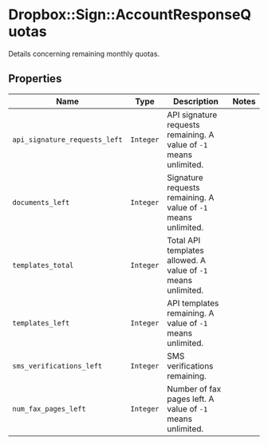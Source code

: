 # Dropbox::Sign::AccountResponseQuotas

Details concerning remaining monthly quotas.

## Properties

| Name | Type | Description | Notes |
| ---- | ---- | ----------- | ----- |
| `api_signature_requests_left` | ```Integer``` |  API signature requests remaining. A value of `-1` means unlimited.  |  |
| `documents_left` | ```Integer``` |  Signature requests remaining. A value of `-1` means unlimited.  |  |
| `templates_total` | ```Integer``` |  Total API templates allowed. A value of `-1` means unlimited.  |  |
| `templates_left` | ```Integer``` |  API templates remaining. A value of `-1` means unlimited.  |  |
| `sms_verifications_left` | ```Integer``` |  SMS verifications remaining.  |  |
| `num_fax_pages_left` | ```Integer``` |  Number of fax pages left. A value of `-1` means unlimited.  |  |

